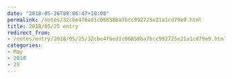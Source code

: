 ```yaml
---
date: "2018-05-26T09:06:47+10:00"
permalink: /notes/32cbe4f6ed1c06858ba7bcc992725e21a1cd79e9.html
title: 2018/05/25 entry
redirect_from:
- /notes/entry/2018/05/25/32cbe4f6ed1c06858ba7bcc992725e21a1cd79e9.html
categories:
- May
- 2018
- 25
---
```

